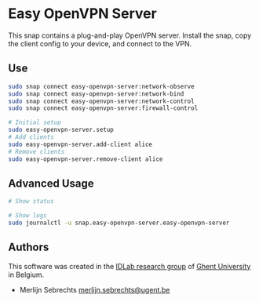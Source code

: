 # Easy OpenVPN Server

This snap contains a plug-and-play OpenVPN server. Install the snap, copy the client config to your device, and connect to the VPN.

## Use

```bash
sudo snap connect easy-openvpn-server:network-observe
sudo snap connect easy-openvpn-server:network-bind
sudo snap connect easy-openvpn-server:network-control
sudo snap connect easy-openvpn-server:firewall-control
```

```bash
# Initial setup
sudo easy-openvpn-server.setup
# Add clients
sudo easy-openvpn-server.add-client alice
# Remove clients
sudo easy-openvpn-server.remove-client alice
```

## Advanced Usage

```bash
# Show status

# Show logs
sudo journalctl -u snap.easy-openvpn-server.easy-openvpn-server
```

## Authors

This software was created in the [IDLab research group](https://idlab.technology/) of [Ghent University](https://www.ugent.be/en) in Belgium.

* Merlijn Sebrechts <merlijn.sebrechts@ugent.be>
